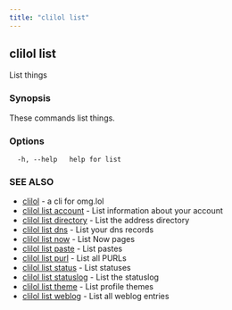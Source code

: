 ```yaml
---
title: "clilol list"
---
```

## clilol list

List things

### Synopsis

These commands list things.

### Options

```
  -h, --help   help for list
```

### SEE ALSO

* [clilol](clilol.md)	 - a cli for omg.lol
* [clilol list account](clilol_list_account.md)	 - List information about your account
* [clilol list directory](clilol_list_directory.md)	 - List the address directory
* [clilol list dns](clilol_list_dns.md)	 - List your dns records
* [clilol list now](clilol_list_now.md)	 - List Now pages
* [clilol list paste](clilol_list_paste.md)	 - List pastes
* [clilol list purl](clilol_list_purl.md)	 - List all PURLs
* [clilol list status](clilol_list_status.md)	 - List statuses
* [clilol list statuslog](clilol_list_statuslog.md)	 - List the statuslog
* [clilol list theme](clilol_list_theme.md)	 - List profile themes
* [clilol list weblog](clilol_list_weblog.md)	 - List all weblog entries

